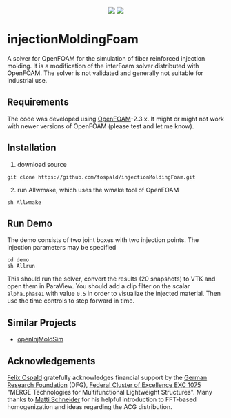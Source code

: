 <p align="center">
  <a href="LICENSE" alt="GPLv3 license"><img src="https://img.shields.io/badge/license-GPLv3-brightgreen.svg" /></a>
  <a href="#" alt="no warranty"><img src="https://img.shields.io/badge/warranty-no-red.svg" /></a>
</p>

# injectionMoldingFoam

A solver for OpenFOAM for the simulation of fiber reinforced injection molding. It is a modification of the interFoam solver distributed with OpenFOAM. The solver is not validated and generally not suitable for industrial use.


## Requirements

The code was developed using [OpenFOAM](https://www.openfoam.com/)-2.3.x.
It might or might not work with newer versions of OpenFOAM (please test and let me know).


## Installation

1. download source
```
git clone https://github.com/fospald/injectionMoldingFoam.git
```
2. run Allwmake, which uses the wmake tool of OpenFOAM
```
sh Allwmake
```


## Run Demo

The demo consists of two joint boxes with two injection points.
The injection parameters may be specified 

```
cd demo
sh Allrun
```
This should run the solver, convert the results (20 snapshots) to VTK and open them in ParaView.
You should add a clip filter on the scalar `alpha.phase1` with value `0.5` in order to visualize the injected material.
Then use the time controls to step forward in time.


## Similar Projects

- [openInjMoldSim](https://github.com/krebeljk/openInjMoldSim)


## Acknowledgements

[Felix Ospald](https://www.tu-chemnitz.de/mathematik/part_dgl/people/ospald) gratefully acknowledges financial support by the [German Research Foundation](http://www.dfg.de/en/) (DFG), [Federal Cluster of Excellence EXC 1075](https://www.tu-chemnitz.de/MERGE/) "MERGE Technologies for Multifunctional Lightweight Structures". Many thanks to [Matti Schneider](https://www.itm.kit.edu/cm/287_3957.php) for his helpful introduction to FFT-based homogenization and ideas regarding the ACG distribution.


